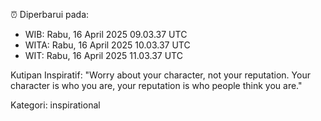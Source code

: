 ⏰ Diperbarui pada:
- WIB: Rabu, 16 April 2025 09.03.37 UTC
- WITA: Rabu, 16 April 2025 10.03.37 UTC
- WIT: Rabu, 16 April 2025 11.03.37 UTC

Kutipan Inspiratif:
"Worry about your character, not your reputation. Your character is who you are, your reputation is who people think you are."


Kategori: inspirational

